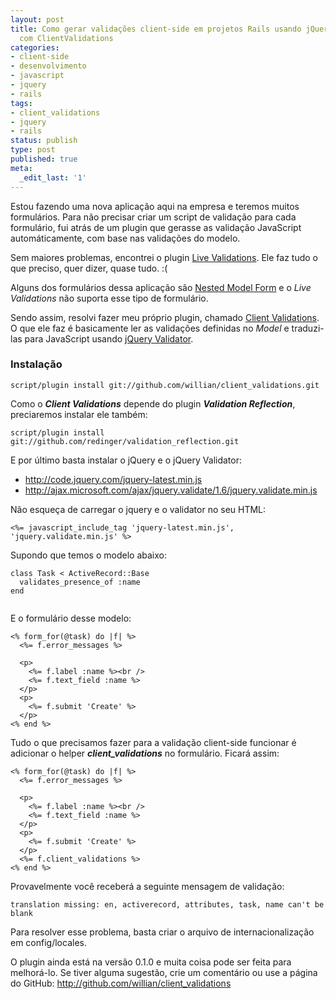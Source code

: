 ```yaml
---
layout: post
title: Como gerar validações client-side em projetos Rails usando jQuery Validator
  com ClientValidations
categories:
- client-side
- desenvolvimento
- javascript
- jquery
- rails
tags:
- client_validations
- jquery
- rails
status: publish
type: post
published: true
meta:
  _edit_last: '1'
---
```

Estou fazendo uma nova aplicação aqui na empresa e teremos muitos formulários. Para não precisar criar um script de validação para cada formulário, fui atrás de um plugin que gerasse as validação JavaScript automáticamente, com base nas validações do modelo.

Sem maiores problemas, encontrei o plugin <a href="http://github.com/augustl/live-validations/">Live Validations</a>. Ele faz tudo o que preciso, quer dizer, quase tudo. :(

Alguns dos formulários dessa aplicação são <a href="http://railscasts.com/episodes/196-nested-model-form-part-1">Nested Model Form</a> e o <em>Live Validations</em> não suporta esse tipo de formulário.

Sendo assim, resolvi fazer meu próprio plugin, chamado <a href="http://github.com/willian/client_validations">Client Validations</a>. O que ele faz é basicamente ler as validações definidas no <em>Model</em> e traduzi-las para JavaScript usando <a href="http://willianfernandes.com.br/validacao-de-formularios-com-jquery/">jQuery Validator</a>.

<h3>Instalação</h3>
<pre class="bash"><code>script/plugin install git://github.com/willian/client_validations.git</code></pre>

Como o <strong><em>Client Validations</em></strong> depende do plugin <strong><em>Validation Reflection</em></strong>, preciaremos instalar ele também:
<pre class="bash"><code>script/plugin install git://github.com/redinger/validation_reflection.git</code></pre>

E por último basta instalar o jQuery e o jQuery Validator:

<ul>
	<li><a href="http://code.jquery.com/jquery-latest.min.js">http://code.jquery.com/jquery-latest.min.js</a></li>
	<li><a href="http://ajax.microsoft.com/ajax/jquery.validate/1.6/jquery.validate.min.js">http://ajax.microsoft.com/ajax/jquery.validate/1.6/jquery.validate.min.js</a></li>
</ul>


Não esqueça de carregar o jquery e o validator no seu HTML:
<pre class="rails"><code>&lt;%= <span class="kw5">javascript_include_tag</span> <span class="st0">'jquery-latest.min.js'</span>, <span class="st0">'jquery.validate.min.js'</span> %&gt;</code></pre>

Supondo que temos o modelo abaixo:
<pre class="rails"><code><span class="kw1">class</span> Task &lt; <span class="re2">ActiveRecord::Base</span>
  <span class="kw5">validates_presence_of</span> <span class="re3">:name</span>
<span class="kw1">end</span>
&nbsp;</code></pre>

E o formulário desse modelo:
<pre class="rails"><code>&lt;% <span class="kw5">form_for</span><span class="br0">&#40;</span>@task<span class="br0">&#41;</span> <span class="kw1">do</span> |f| %&gt;
  &lt;%= f.<span class="me1">error_messages</span> %&gt;
&nbsp;
  &lt;p&gt;
    &lt;%= f.<span class="me1">label</span> <span class="re3">:name</span> %&gt;&lt;br /&gt;
    &lt;%= f.<span class="kw5">text_field</span> <span class="re3">:name</span> %&gt;
  &lt;/p&gt;
  &lt;p&gt;
    &lt;%= f.<span class="me1">submit</span> <span class="st0">'Create'</span> %&gt;
  &lt;/p&gt;
&lt;% <span class="kw1">end</span> %&gt;</code></pre>

Tudo o que precisamos fazer para a validação client-side funcionar é adicionar o helper <strong><em>client_validations</em></strong> no formulário. Ficará assim:
<pre class="rails"><code>&lt;% <span class="kw5">form_for</span><span class="br0">&#40;</span>@task<span class="br0">&#41;</span> <span class="kw1">do</span> |f| %&gt;
  &lt;%= f.<span class="me1">error_messages</span> %&gt;
&nbsp;
  &lt;p&gt;
    &lt;%= f.<span class="me1">label</span> <span class="re3">:name</span> %&gt;&lt;br /&gt;
    &lt;%= f.<span class="kw5">text_field</span> <span class="re3">:name</span> %&gt;
  &lt;/p&gt;
  &lt;p&gt;
    &lt;%= f.<span class="me1">submit</span> <span class="st0">'Create'</span> %&gt;
  &lt;/p&gt;
  &lt;%= f.<span class="me1">client_validations</span> %&gt;
&lt;% <span class="kw1">end</span> %&gt;</code></pre>

Provavelmente você receberá a seguinte mensagem de validação:
<pre><code>translation missing: en, activerecord, attributes, task, name can't be blank</code></pre>

Para resolver esse problema, basta criar o arquivo de internacionalização em config/locales.

O plugin ainda está na versão 0.1.0 e muita coisa pode ser feita para melhorá-lo. Se tiver alguma sugestão, crie um comentário ou use a página do GitHub: <a href="http://github.com/willian/client_validations">http://github.com/willian/client_validations</a>
